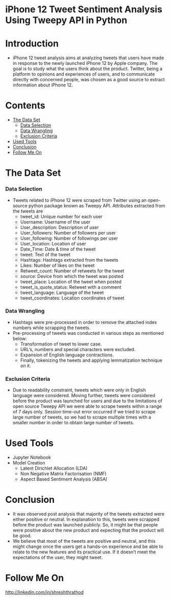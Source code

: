 # iPhone 12 Tweet Sentiment Analysis Using Tweepy API in Python


# Introduction

- iPhone 12 tweet analysis aims at analyzing tweets that users have made in response to the newly launched iPhone 12 by Apple company. The goal is to study what the users think about the product. Twitter, being a platform to opinions and experiences of users, and to communicate directly with concerned people, was chosen as a good source to extract information about iPhone 12.


# Contents

- [The Data Set](#the-data-set)
  - [Data Selection](#data-selection)
  - [Data Wrangling](#data-wrangling)
  - [Exclusion Criteria](#exclusion-criteria)
- [Used Tools](#used-tools)
- [Conclusion](#conclusion)
- [Follow Me On](#follow-me-on)

# The Data Set

### Data Selection
- Tweets related to iPhone 12 were scraped from Twitter using an open-source python package known as Tweepy API. Attributes extracted from the tweets are 
  - tweet_id: Unique number for each user
  - Username: Username of the user
  - User_description: Description of user
  - User_followers: Number of followers per user
  - User_following: Number of followings per user
  - User_location: Location of user
  - Date_Time: Date & time of the tweet
  - tweet: Text of the tweet 
  - Hashtags: Hashtags extracted from the tweets
  - Likes: Number of likes on the tweet
  - Retweet_count: Number of retweets for the tweet
  - source: Device from which the tweet was posted
  - tweet_place: Location of the tweet when posted
  - tweet_is_quote_status: Retweet with a comment
  - tweet_language: Language of the tweet
  - tweet_coordinates: Location coordinates of tweet

### Data Wrangling
- Hashtags were pre-processed in order to remove the attached index numbers while scrapping the tweets.
- Pre-processing of tweets was conducted in various steps as mentioned below:
  - Transformation of tweet to lower case.
  - URL’s, numbers and special characters were excluded.
  - Expansion of English language contractions.
  - Finally, tokenizing the tweets and applying lemmatization technique on it.

### Exclusion Criteria

- Due to readability constraint, tweets which were only in English language were considered. Moving further, tweets were considered before the product was launched for users and due to the limitations of open source Tweepy API we were able to scrape tweets within a range of 7 days only. Session time-out error occurred if we tried to scrape large number of tweets, so we had to scrape multiple times with a smaller number in order to obtain large number of tweets.

# Used Tools
 - Jupyter Notebook
 - Model Creation
   - Latent Dirichlet Allocation (LDA)
   - Non Negative Matrix Factorisation (NMF)
   - Aspect Based Sentiment Analysis (ABSA)

# Conclusion
- It was observed post analysis that majority of the tweets extracted were either positive or neutral. In explanation to this, tweets were scrapped before the product was launched publicly. So, it might be that people were positive about the new product and expecting that the product will be good.
- We believe that most of the tweets are positive and neutral, and this might change once the users get a hands-on experience and be able to relate to the new features and its practical use. If it doesn’t meet the expectations of the user, they might tweet.

# Follow Me On
http://linkedin.com/in/shreshthrathod
